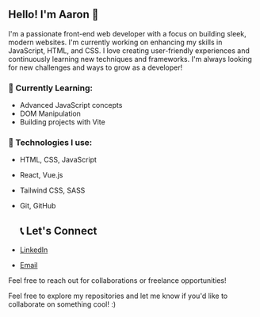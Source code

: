 ## Hello! I'm Aaron 👋

I'm a passionate front-end web developer with a focus on building sleek, modern websites. I'm currently working on enhancing my skills in JavaScript, HTML, and CSS. I love creating user-friendly experiences and continuously learning new techniques and frameworks. I'm always looking for new challenges and ways to grow as a developer!

### 🚀 Currently Learning:
- Advanced JavaScript concepts
- DOM Manipulation
- Building projects with Vite

### 🔧 Technologies I use:
- HTML, CSS, JavaScript
- React, Vue.js
- Tailwind CSS, SASS
- Git, GitHub

  ## 📞 Let's Connect
- [LinkedIn](https://www.linkedin.com/in/aaronalcala)
- [Email](mailto:alca0004@gmail.com)

Feel free to reach out for collaborations or freelance opportunities!

Feel free to explore my repositories and let me know if you'd like to collaborate on something cool! :)
